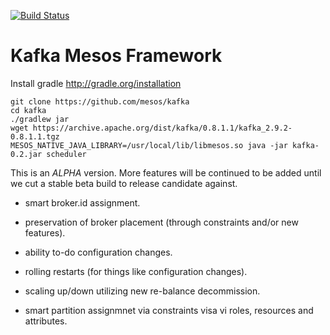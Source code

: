 [![Build Status](https://travis-ci.org/mesosphere/kafka.svg?branch=master)](https://travis-ci.org/mesosphere/kafka)

Kafka Mesos Framework
======================

Install gradle http://gradle.org/installation

    git clone https://github.com/mesos/kafka
    cd kafka
    ./gradlew jar
    wget https://archive.apache.org/dist/kafka/0.8.1.1/kafka_2.9.2-0.8.1.1.tgz
    MESOS_NATIVE_JAVA_LIBRARY=/usr/local/lib/libmesos.so java -jar kafka-0.2.jar scheduler

This is an *ALPHA* version. More features will be continued to be added until we cut a stable beta build to release candidate against.

* smart broker.id assignment.

* preservation of broker placement (through constraints and/or new features).

* ability to-do configuration changes.

* rolling restarts (for things like configuration changes).

* scaling up/down utilizing new re-balance decommission.

* smart partition assignmnet via constraints visa vi roles, resources and attributes.

